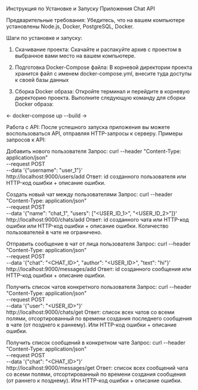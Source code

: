 Инструкция по Установке и Запуску Приложения Chat API

Предварительные требования:
Убедитесь, что на вашем компьютере установлены Node.js, Docker, PostgreSQL, Docker.

Шаги по установке и запуску:

1. Скачивание проекта:
   Скачайте и распакуйте архив с проектом в выбранное вами место на вашем компьютере.

2. Подготовка Docker-Compose файла:
   В корневой директории проекта хранится файл с именем docker-compose.yml, внесите туда доступы к своей базы данных

3. Сборка Docker образа:
   Откройте терминал и перейдите в корневую директорию проекта. Выполните следующую команду для сборки Docker образа:

<- docker-compose up --build ->

Работа с API:
После успешного запуска приложения вы можете воспользоваться API, отправляя HTTP-запросы к серверу. Примеры запросов к API:

Добавить нового пользователя
Запрос:
curl --header "Content-Type: application/json" \
 --request POST \
 --data '{"username": "user_1"}' \
 http://localhost:9000/users/add
Ответ: id созданного пользователя или HTTP-код ошибки + описание ошибки.

Создать новый чат между пользователями
Запрос:
curl --header "Content-Type: application/json" \
 --request POST \
 --data '{"name": "chat_1", "users": ["<USER_ID_1>", "<USER_ID_2>"]}' \
 http://localhost:9000/chats/add
Ответ: id созданного чата или HTTP-код ошибки или HTTP-код ошибки + описание ошибки.
Количество пользователей в чате не ограничено.

Отправить сообщение в чат от лица пользователя
Запрос:
curl --header "Content-Type: application/json" \
 --request POST \
 --data '{"chat": "<CHAT_ID>", "author": "<USER_ID>", "text": "hi"}' \
 http://localhost:9000/messages/add
Ответ: id созданного сообщения или HTTP-код ошибки + описание ошибки.

Получить список чатов конкретного пользователя
Запрос:
curl --header "Content-Type: application/json" \
 --request POST \
 --data '{"user": "<USER_ID>"}' \
 http://localhost:9000/chats/get
Ответ: cписок всех чатов со всеми полями, отсортированный по времени создания последнего сообщения в чате (от позднего к раннему). Или HTTP-код ошибки + описание ошибки.

Получить список сообщений в конкретном чате
Запрос:
curl --header "Content-Type: application/json" \
 --request POST \
 --data '{"chat": "<CHAT_ID>"}' \
 http://localhost:9000/messages/get
Ответ: список всех сообщений чата со всеми полями, отсортированный по времени создания сообщения (от раннего к позднему). Или HTTP-код ошибки + описание ошибки.
